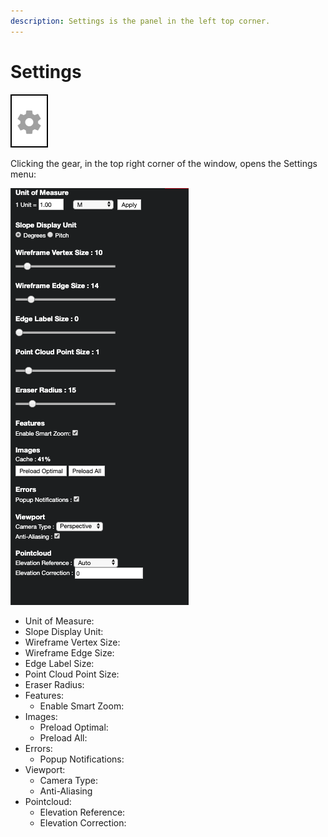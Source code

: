 ```yaml
---
description: Settings is the panel in the left top corner.
---
```


# Settings

![](.gitbook/assets/settings-button.png)

Clicking the gear, in the top right corner of the window, opens the Settings menu:

![](.gitbook/assets/settings.png)

* Unit of Measure:
* Slope Display Unit:
* Wireframe Vertex Size:
* Wireframe Edge Size: 
* Edge Label Size:
* Point Cloud Point Size: 
* Eraser Radius:
* Features: 
  * Enable Smart Zoom: 
* Images: 
  * Preload Optimal: 
  * Preload All:
* Errors: 
  * Popup Notifications: 
* Viewport:
  * Camera Type: 
  * Anti-Aliasing
* Pointcloud: 
  * Elevation Reference: 
  * Elevation Correction: 


